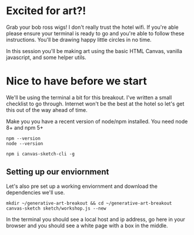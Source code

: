 # Excited for art?!

Grab your bob ross wigs! I don't really trust the hotel wifi. If you're able please ensure your terminal is ready to go and you're able to follow these instructions. You'll be drawing happy little circles in no time.

In this session you'll be making art using the basic HTML Canvas, vanilla javascript, and some helper utils.

# Nice to have before we start

We'll be using the terminal a bit for this breakout. I've written a small checklist to go through. Internet won't be the best at the hotel so let's get this out of the way ahead of time.

Make you you have a recent version of node/npm installed. You need node 8+ and npm 5+

```
npm --version
node --version
```

```
npm i canvas-sketch-cli -g
```

## Setting up our enviornment

Let's also pre set up a working enviornment and download the dependencies we'll use.

```
mkdir ~/generative-art-breakout && cd ~/generative-art-breakout
canvas-sketch sketch/workshop.js --new
```

In the terminal you should see a local host and ip address, go here in your browser and you should see a white page with a box in the middle.

